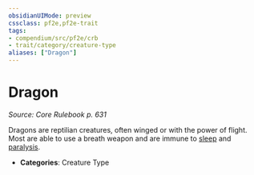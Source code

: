 ```yaml
---
obsidianUIMode: preview
cssclass: pf2e,pf2e-trait
tags:
- compendium/src/pf2e/crb
- trait/category/creature-type
aliases: ["Dragon"]
---
```

# Dragon  
*Source: Core Rulebook p. 631*  

Dragons are reptilian creatures, often winged or with the power of flight. Most are able to use a breath weapon and are immune to [sleep](Reference/Rules/Traits/sleep.md "Sleep Effect Trait") and [paralysis](conditions.md#Paralyzed).

- **Categories**: Creature Type